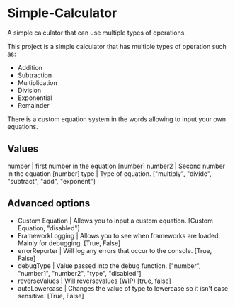 # Simple-Calculator
A simple calculator that can use multiple types of operations.

This project is a simple calculator that has multiple types of operation such as:
  * Addition
  * Subtraction
  * Multiplication
  * Division
  * Exponential
  * Remainder
  
There is a custom equation system in the words allowing to input your own equations.

## Values
number | first number in the equation [number]
number2 | Second number in the equation [number]
type | Type of equation. ["multiply", "divide", "subtract", "add", "exponent"]

## Advanced options
* Custom Equation | Allows you to input a custom equation. [Custom Equation, "disabled"]
* FrameworkLogging | Allows you to see when frameworks are loaded. Mainly for debugging. [True, False]
* errorReporter | Will log any errors that occur to the console. [True, False]
* debugType | Value passed into the debug function. ["number", "number1", "number2", "type", "disabled"]
* reverseValues | Will reversevalues (WIP) [true, false]
* autoLowercase | Changes the value of type to lowercase so it isn't case sensitive. [True, False]
